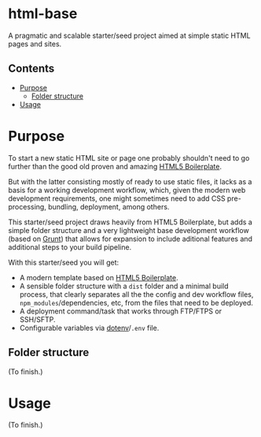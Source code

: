 # html-base

A pragmatic and scalable starter/seed project aimed at simple static HTML pages and sites.

## Contents

- [Purpose](#purpose)
  * [Folder structure](#folder-structure)
- [Usage](#usage)

# Purpose

To start a new static HTML site or page one probably shouldn't need to go further than the good old proven and amazing [HTML5 Boilerplate](https://html5boilerplate.com).

But with the latter consisting mostly of ready to use static files, it lacks as a basis for a working development workflow, which, given the modern web development requirements, one might sometimes need to add CSS pre-processing, bundling, deployment, among others.

This starter/seed project draws heavily from HTML5 Boilerplate, but adds a simple folder structure and a very lightweight base development workflow (based on [Grunt](https://gruntjs.com)) that allows for expansion to include aditional features and additional steps to your build pipeline.

With this starter/seed you will get:

- A modern template based on [HTML5 Boilerplate](https://html5boilerplate.com).
- A sensible folder structure with a `dist` folder and a minimal build process, that clearly separates all the the config and dev workflow files, `npm_modules`/dependencies, etc, from the files that need to be deployed.
- A deployment command/task that works through FTP/FTPS or SSH/SFTP.
- Configurable variables via [dotenv](https://github.com/motdotla/dotenv)/`.env` file.

## Folder structure

(To finish.)

# Usage

(To finish.)

